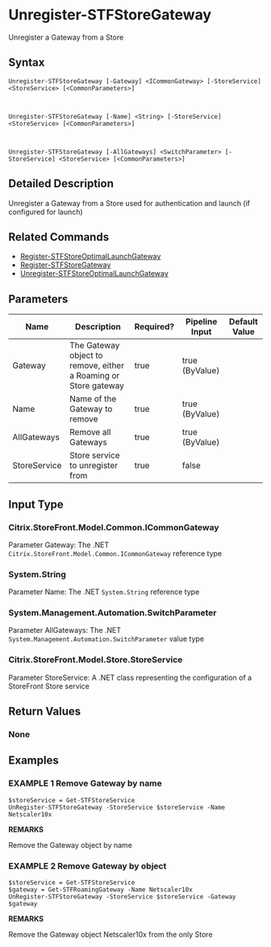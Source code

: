 ﻿# Unregister-STFStoreGateway

Unregister a Gateway from a Store

## Syntax

```
Unregister-STFStoreGateway [-Gateway] <ICommonGateway> [-StoreService] <StoreService> [<CommonParameters>]



Unregister-STFStoreGateway [-Name] <String> [-StoreService] <StoreService> [<CommonParameters>]



Unregister-STFStoreGateway [-AllGateways] <SwitchParameter> [-StoreService] <StoreService> [<CommonParameters>]
```

## Detailed Description

Unregister a Gateway from a Store used for authentication and launch (if configured for launch)

## Related Commands

* [Register-STFStoreOptimalLaunchGateway](./Register-STFStoreOptimalLaunchGateway)
* [Register-STFStoreGateway](./Register-STFStoreGateway)
* [Unregister-STFStoreOptimalLaunchGateway](./Unregister-STFStoreOptimalLaunchGateway)

## Parameters

| Name   | Description | Required? | Pipeline Input | Default Value |
| --- | --- | --- | --- | --- |
|Gateway|The Gateway object to remove, either a Roaming or Store gateway|true|true (ByValue)| |
|Name|Name of the Gateway to remove|true|true (ByValue)| |
|AllGateways|Remove all Gateways|true|true (ByValue)| |
|StoreService|Store service to unregister from|true|false| |

## Input Type

### Citrix.StoreFront.Model.Common.ICommonGateway

Parameter Gateway: The .NET `Citrix.StoreFront.Model.Common.ICommonGateway` reference type

### System.String

Parameter Name: The .NET `System.String` reference type

### System.Management.Automation.SwitchParameter

Parameter AllGateways: The .NET `System.Management.Automation.SwitchParameter` value type

### Citrix.StoreFront.Model.Store.StoreService

Parameter StoreService: A .NET class representing the configuration of a StoreFront Store service

## Return Values

### None

## Examples

### EXAMPLE 1 Remove Gateway by name

```
$storeService = Get-STFStoreService
UnRegister-STFStoreGateway -StoreService $storeService -Name Netscaler10x
```

**REMARKS**

Remove the Gateway object by name

### EXAMPLE 2 Remove Gateway by object

```
$storeService = Get-STFStoreService
$gateway = Get-STFRoamingGateway -Name Netscaler10x
UnRegister-STFStoreGateway -StoreService $storeService -Gateway $gateway
```

**REMARKS**

Remove the Gateway object Netscaler10x from the only Store
